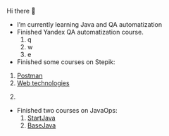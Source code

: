 Hi there 👋

- I’m currently learning Java and QA automatization
- Finished Yandex QA automatization course.
  1. q
  2. w
  3. e
- Finished some courses on Stepik:
<ol>
  <li><a href="https://stepik.org/cert/1679374">Postman</a></li>
  <li><a href="https://stepik.org/cert/1479033">Web technologies</a></li>
</ol>
  
  2. 
- Finished two courses on JavaOps:
  1. <a href="https://github.com/Nikotinsv/JavaStart">StartJava</a>
  2. <a href="https://github.com/Nikotinsv/BaseJava">BaseJava</a>
